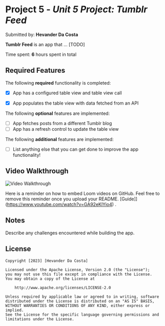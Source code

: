 # Project 5 - *Unit 5 Project: Tumblr Feed*

Submitted by: **Hevander Da Costa**

**Tumblr Feed** is an app that ... [TODO] 

Time spent: **6** hours spent in total

## Required Features

The following **required** functionality is completed:

- [x] App has a configured table view and table view call
- [x] App populates the table view with data fetched from an API


The following **optional** features are implemented:

- [ ] App fetches posts from a different Tumblr blog
- [ ] App has a refresh control to update the table view

The following **additional** features are implemented:

- [ ] List anything else that you can get done to improve the app functionality!

## Video Walkthrough
<img src='https://i.imgur.com/AzYpKyC.gif' title='Video Walkthrough' width='' alt='Video Walkthrough' />

Here is a reminder on how to embed Loom videos on GitHub. Feel free to remove this reminder once you upload your README. 
[Guide]](https://www.youtube.com/watch?v=GA92eKlYio4) .

## Notes
Describe any challenges encountered while building the app.

## License

    Copyright [2023] [Hevander Da Costa]

    Licensed under the Apache License, Version 2.0 (the "License");
    you may not use this file except in compliance with the License.
    You may obtain a copy of the License at

        http://www.apache.org/licenses/LICENSE-2.0

    Unless required by applicable law or agreed to in writing, software
    distributed under the License is distributed on an "AS IS" BASIS,
    WITHOUT WARRANTIES OR CONDITIONS OF ANY KIND, either express or implied.
    See the License for the specific language governing permissions and
    limitations under the License.
